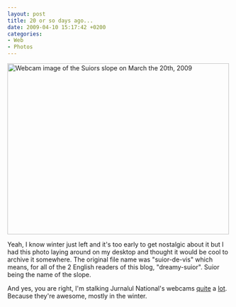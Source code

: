 ```yaml
---
layout: post
title: 20 or so days ago...
date: 2009-04-10 15:17:42 +0200
categories:
- Web
- Photos
---
```

<img class="alignnone size-full wp-image-734" title="Webcam image of the Suior slope on March the 20th, 2009" src="http://www.rusiczki.net/wp-content/uploads/2009/04/webcam-suior-2009-03-20.jpg" alt="Webcam image of the Suiors slope on March the 20th, 2009" width="500" height="385" />

Yeah, I know winter just left and it's too early to get nostalgic about it but I had this photo laying around on my desktop and thought it would be cool to archive it somewhere. The original file name was "suior-de-vis" which means, for all of the 2 English readers of this blog, "dreamy-suior". Suior being the name of the slope.

And yes, you are right, I'm stalking Jurnalul National's webcams <a href="http://www.rusiczki.net/2009/04/07/yep-its-over/">quite</a> a <a href="http://www.rusiczki.net/2009/04/09/free-gigi/">lot</a>. Because they're awesome, mostly in the winter.
